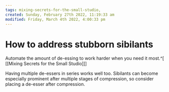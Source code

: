 ```yaml
---
tags: mixing-secrets-for-the-small-studio, 
created: Sunday, February 27th 2022, 11:19:33 am
modified: Friday, March 4th 2022, 4:00:33 pm
---
```


# How to address stubborn sibilants
Automate the amount of de-essing to work harder when you need it most.^[ [[Mixing Secrets for the Small Studio]]]

Having multiple de-essers in series works well too. Sibilants can become especially prominent after multiple stages of compression, so consider placing a de-esser after compression.